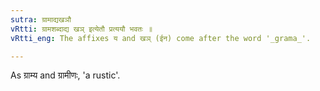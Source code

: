 ```yaml
---
sutra: ग्रामाद्यखञौ
vRtti: ग्रामशब्दाद्य खञ् इत्येतौ प्रत्ययौ भवतः ॥
vRtti_eng: The affixes य and खञ् (ईन) come after the word '_grama_'.

---
```

As ग्राम्य and ग्रामीणः, 'a rustic'.